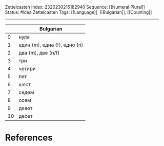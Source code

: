 Zettelcasten Index: 2320230215182940
Sequence: [[Numeral Plural]]
Status: #idea
Zettelcasten Tags: [[Language]], [[Bulgarian]], [[Counting]]

---

|    | Bulgarian                    |
|----|------------------------------|
| 0  | нула                         |
| 1  | един (m), една (f), едно (n) |
| 2  | два (m), две (n/f)           |
| 3  | три                          |
| 4  | четири                       |
| 5  | пет                          |
| 6  | шест                         |
| 7  | седем                        |
| 8  | осем                         |
| 9  | девет                        |
| 10 | десет                        |

# References